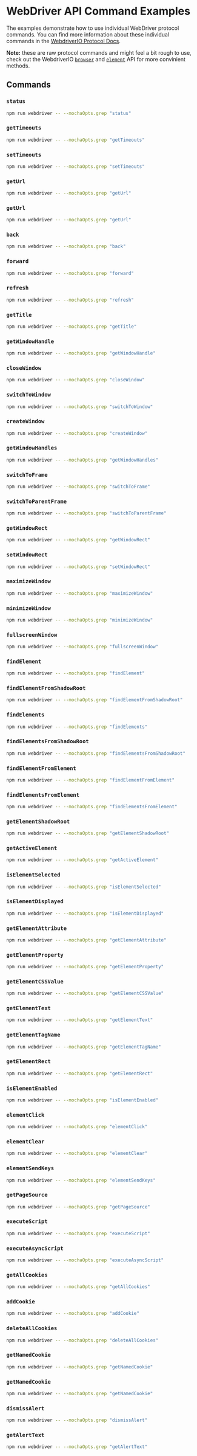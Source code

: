 # WebDriver API Command Examples

The examples demonstrate how to use individual WebDriver protocol commands. You can find more information about these individual commands in the [WebdriverIO Protocol Docs](https://webdriver.io/docs/api/webdriver).

__Note:__ these are raw protocol commands and might feel a bit rough to use, check out the WebdriverIO [`browser`](https://webdriver.io/docs/api/browser) and [`element`](https://webdriver.io/docs/api/element) API for more convinient methods.

## Commands

### `status`

```sh
npm run webdriver -- --mochaOpts.grep "status"
```

### `getTimeouts`

```sh
npm run webdriver -- --mochaOpts.grep "getTimeouts"
```

### `setTimeouts`

```sh
npm run webdriver -- --mochaOpts.grep "setTimeouts"
```

### `getUrl`

```sh
npm run webdriver -- --mochaOpts.grep "getUrl"
```

### `getUrl`

```sh
npm run webdriver -- --mochaOpts.grep "getUrl"
```

### `back`

```sh
npm run webdriver -- --mochaOpts.grep "back"
```

### `forward`

```sh
npm run webdriver -- --mochaOpts.grep "forward"
```

### `refresh`

```sh
npm run webdriver -- --mochaOpts.grep "refresh"
```

### `getTitle`

```sh
npm run webdriver -- --mochaOpts.grep "getTitle"
```

### `getWindowHandle`

```sh
npm run webdriver -- --mochaOpts.grep "getWindowHandle"
```

### `closeWindow`

```sh
npm run webdriver -- --mochaOpts.grep "closeWindow"
```

### `switchToWindow`

```sh
npm run webdriver -- --mochaOpts.grep "switchToWindow"
```

### `createWindow`

```sh
npm run webdriver -- --mochaOpts.grep "createWindow"
```

### `getWindowHandles`

```sh
npm run webdriver -- --mochaOpts.grep "getWindowHandles"
```

### `switchToFrame`

```sh
npm run webdriver -- --mochaOpts.grep "switchToFrame"
```

### `switchToParentFrame`

```sh
npm run webdriver -- --mochaOpts.grep "switchToParentFrame"
```

### `getWindowRect`

```sh
npm run webdriver -- --mochaOpts.grep "getWindowRect"
```

### `setWindowRect`

```sh
npm run webdriver -- --mochaOpts.grep "setWindowRect"
```

### `maximizeWindow`

```sh
npm run webdriver -- --mochaOpts.grep "maximizeWindow"
```

### `minimizeWindow`

```sh
npm run webdriver -- --mochaOpts.grep "minimizeWindow"
```

### `fullscreenWindow`

```sh
npm run webdriver -- --mochaOpts.grep "fullscreenWindow"
```

### `findElement`

```sh
npm run webdriver -- --mochaOpts.grep "findElement"
```

### `findElementFromShadowRoot`

```sh
npm run webdriver -- --mochaOpts.grep "findElementFromShadowRoot"
```

### `findElements`

```sh
npm run webdriver -- --mochaOpts.grep "findElements"
```

### `findElementsFromShadowRoot`

```sh
npm run webdriver -- --mochaOpts.grep "findElementsFromShadowRoot"
```

### `findElementFromElement`

```sh
npm run webdriver -- --mochaOpts.grep "findElementFromElement"
```

### `findElementsFromElement`

```sh
npm run webdriver -- --mochaOpts.grep "findElementsFromElement"
```

### `getElementShadowRoot`

```sh
npm run webdriver -- --mochaOpts.grep "getElementShadowRoot"
```

### `getActiveElement`

```sh
npm run webdriver -- --mochaOpts.grep "getActiveElement"
```

### `isElementSelected`

```sh
npm run webdriver -- --mochaOpts.grep "isElementSelected"
```

### `isElementDisplayed`

```sh
npm run webdriver -- --mochaOpts.grep "isElementDisplayed"
```

### `getElementAttribute`

```sh
npm run webdriver -- --mochaOpts.grep "getElementAttribute"
```

### `getElementProperty`

```sh
npm run webdriver -- --mochaOpts.grep "getElementProperty"
```

### `getElementCSSValue`

```sh
npm run webdriver -- --mochaOpts.grep "getElementCSSValue"
```

### `getElementText`

```sh
npm run webdriver -- --mochaOpts.grep "getElementText"
```

### `getElementTagName`

```sh
npm run webdriver -- --mochaOpts.grep "getElementTagName"
```

### `getElementRect`

```sh
npm run webdriver -- --mochaOpts.grep "getElementRect"
```

### `isElementEnabled`

```sh
npm run webdriver -- --mochaOpts.grep "isElementEnabled"
```

### `elementClick`

```sh
npm run webdriver -- --mochaOpts.grep "elementClick"
```

### `elementClear`

```sh
npm run webdriver -- --mochaOpts.grep "elementClear"
```

### `elementSendKeys`

```sh
npm run webdriver -- --mochaOpts.grep "elementSendKeys"
```

### `getPageSource`

```sh
npm run webdriver -- --mochaOpts.grep "getPageSource"
```

### `executeScript`

```sh
npm run webdriver -- --mochaOpts.grep "executeScript"
```

### `executeAsyncScript`

```sh
npm run webdriver -- --mochaOpts.grep "executeAsyncScript"
```

### `getAllCookies`

```sh
npm run webdriver -- --mochaOpts.grep "getAllCookies"
```

### `addCookie`

```sh
npm run webdriver -- --mochaOpts.grep "addCookie"
```

### `deleteAllCookies`

```sh
npm run webdriver -- --mochaOpts.grep "deleteAllCookies"
```

### `getNamedCookie`

```sh
npm run webdriver -- --mochaOpts.grep "getNamedCookie"
```

### `getNamedCookie`

```sh
npm run webdriver -- --mochaOpts.grep "getNamedCookie"
```

### `dismissAlert`

```sh
npm run webdriver -- --mochaOpts.grep "dismissAlert"
```

### `getAlertText`

```sh
npm run webdriver -- --mochaOpts.grep "getAlertText"
```
